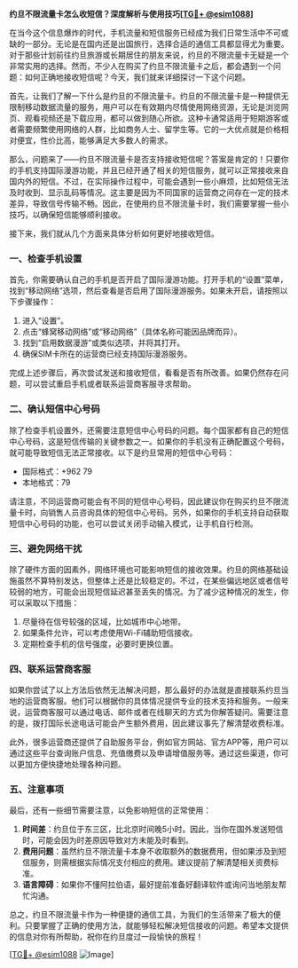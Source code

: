 **约旦不限流量卡怎么收短信？深度解析与使用技巧[[TG💪+ @esim1088](https://t.me/s/esim1088)]**

在当今这个信息爆炸的时代，手机流量和短信服务已经成为我们日常生活中不可或缺的一部分。无论是在国内还是出国旅行，选择合适的通信工具都显得尤为重要。对于那些计划前往约旦旅游或长期居住的朋友来说，约旦的不限流量卡无疑是一个非常实用的选择。然而，不少人在购买了约旦不限流量卡之后，都会遇到一个问题：如何正确地接收短信呢？今天，我们就来详细探讨一下这个问题。

首先，让我们了解一下什么是约旦的不限流量卡。约旦的不限流量卡是一种提供无限制移动数据流量的服务，用户可以在有效期内尽情使用网络资源，无论是浏览网页、观看视频还是下载应用，都可以做到随心所欲。这种卡通常适用于短期游客或者需要频繁使用网络的人群，比如商务人士、留学生等。它的一大优点就是价格相对便宜，性价比高，能够满足大多数人的需求。

那么，问题来了——约旦不限流量卡是否支持接收短信呢？答案是肯定的！只要你的手机支持国际漫游功能，并且已经开通了相关的短信服务，就可以正常接收来自国内外的短信。不过，在实际操作过程中，可能会遇到一些小麻烦，比如短信无法及时收到、显示乱码等情况。这主要是因为不同国家的运营商之间存在一定的技术差异，导致信号传输不畅。因此，在使用约旦不限流量卡时，我们需要掌握一些小技巧，以确保短信能够顺利接收。

接下来，我们就从几个方面来具体分析如何更好地接收短信。

### 一、检查手机设置

首先，你需要确认自己的手机是否开启了国际漫游功能。打开手机的“设置”菜单，找到“移动网络”选项，然后查看是否启用了国际漫游服务。如果未开启，请按照以下步骤操作：

1. 进入“设置”。
2. 点击“蜂窝移动网络”或“移动网络”（具体名称可能因品牌而异）。
3. 找到“启用数据漫游”或类似选项，并将其打开。
4. 确保SIM卡所在的运营商已经支持国际漫游服务。

完成上述步骤后，再次尝试发送和接收短信，看看是否有所改善。如果仍然存在问题，可以尝试重启手机或者联系运营商客服寻求帮助。

### 二、确认短信中心号码

除了检查手机设置外，还需要注意短信中心号码的问题。每个国家都有自己的短信中心号码，这是短信传输的关键参数之一。如果你的手机没有正确配置这个号码，就可能导致短信无法正常接收。以下是约旦常用的短信中心号码：

- 国际格式：+962 79
- 本地格式：79

请注意，不同运营商可能会有不同的短信中心号码，因此建议你在购买约旦不限流量卡时，向销售人员咨询具体的短信中心号码。另外，如果你的手机支持自动获取短信中心号码的功能，也可以尝试关闭手动输入模式，让手机自行检测。

### 三、避免网络干扰

除了硬件方面的因素外，网络环境也可能影响短信的接收效果。约旦的网络基础设施虽然不算特别发达，但整体上还是比较稳定的。不过，在某些偏远地区或者信号较弱的地方，可能会出现短信延迟甚至丢失的情况。为了减少这种情况的发生，你可以采取以下措施：

1. 尽量待在信号较强的区域，比如城市中心地带。
2. 如果条件允许，可以考虑使用Wi-Fi辅助短信接收。
3. 定期检查手机的信号强度，必要时更换位置。

### 四、联系运营商客服

如果你尝试了以上方法后依然无法解决问题，那么最好的办法就是直接联系约旦当地的运营商客服。他们可以根据你的具体情况提供专业的技术支持和服务。一般来说，运营商客服可以通过电话、邮件或者在线聊天的方式为你解答疑问。需要注意的是，拨打国际长途电话可能会产生额外费用，因此建议事先了解清楚收费标准。

此外，很多运营商还提供了自助服务平台，例如官方网站、官方APP等，用户可以通过这些平台查询账户信息、充值缴费以及申请增值服务等。通过这些渠道，你可以更加方便快捷地处理各种问题。

### 五、注意事项

最后，还有一些细节需要注意，以免影响短信的正常使用：

1. **时间差**：约旦位于东三区，比北京时间晚5小时。因此，当你在国外发送短信时，可能会因为时差原因导致对方未能及时看到。
2. **费用问题**：虽然约旦不限流量卡本身不收取额外的数据费用，但如果涉及到短信服务，则需根据实际情况支付相应的费用。建议提前了解清楚相关资费标准。
3. **语言障碍**：如果你不懂阿拉伯语，最好提前准备好翻译软件或询问当地朋友帮忙沟通。

总之，约旦不限流量卡作为一种便捷的通信工具，为我们的生活带来了极大的便利。只要掌握了正确的使用方法，就能够轻松解决短信接收的问题。希望本文提供的信息对你有所帮助，祝你在约旦度过一段愉快的旅程！

[[TG💪+ @esim1088](https://t.me/s/esim1088) ![Image](https://i.postimg.cc/4NQfJmqS/Snipaste-2025-05-13-00-14-12.png)]